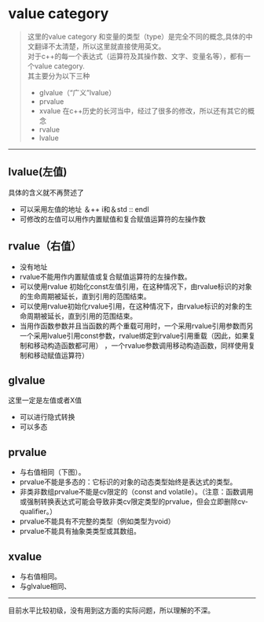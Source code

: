 # value category

> 这里的value category 和变量的类型（type）是完全不同的概念,具体的中文翻译不太清楚，所以这里就直接使用英文。  
> 对于c++的每一个表达式（运算符及其操作数、文字、变量名等），都有一个value category.  
> 其主要分为以下三种
>
> * glvalue（“广义”lvalue）
> * prvalue
> * xvalue
>   在c++历史的长河当中，经过了很多的修改，所以还有其它的概念
> * rvalue    
> * lvalue

---

## lvalue\(左值\)

具体的含义就不再赘述了

* 可以采用左值的地址     ＆++ i和＆std :: endl
* 可修改的左值可以用作内置赋值和复合赋值运算符的左操作数

## rvalue（右值）

* 没有地址
* rvalue不能用作内置赋值或复合赋值运算符的左操作数。
* 可以使用rvalue 初始化const左值引用，在这种情况下，由rvalue标识的对象的生命周期被延长，直到引用的范围结束。
* 可以使用rvalue初始化rvalue引用，在这种情况下，由rvalue标识的对象的生命周期被延长，直到引用的范围结束。
* 当用作函数参数并且当函数的两个重载可用时，一个采用rvalue引用参数而另一个采用lvalue引用const参数，rvalue绑定到rvalue引用重载（因此，如果复制和移动构造函数都可用） ，一个rvalue参数调用移动构造函数，同样使用复制和移动赋值运算符）

## glvalue

这里一定是左值或者X值

* 可以进行隐式转换
* 可以多态

## prvalue

* 与右值相同（下图）。
* prvalue不能是多态的：它标识的对象的动态类型始终是表达式的类型。
* 非类非数组prvalue不能是cv限定的（const and volatile）。（注意：函数调用或强制转换表达式可能会导致非类cv限定类型的prvalue，但会立即删除cv-qualifier。）
* prvalue不能具有不完整的类型（例如类型为void）
* prvalue不能具有抽象类类型或其数组。

## xvalue

* 与右值相同。
* 与glvalue相同、

---

目前水平比较初级，没有用到这方面的实际问题，所以理解的不深。

